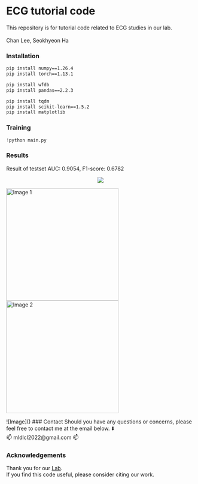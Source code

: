 # ECG tutorial code
This repository is for tutorial code related to ECG studies in our lab.  
</br>
Chan Lee, Seokhyeon Ha  

### Installation
```bash
pip install numpy==1.26.4
pip install torch==1.13.1

pip install wfdb
pip install pandas==2.2.3

pip install tqdm
pip install scikit-learn==1.5.2
pip install matplotlib
```

### Training
```python
!python main.py
```

### Results
Result of testset
AUC: 0.9054, F1-score: 0.6782
<p align="center">
  <img src="https://github.com/user-attachments/assets/7d57cd3f-8620-49a8-b60f-bc8291ab7035">
</p>
<p>
  <img src="https://github.com/user-attachments/assets/7d57cd3f-8620-49a8-b60f-bc8291ab7035" alt="Image 1" width="300"/>
  <img src="https://github.com/user-attachments/assets/7d57cd3f-8620-49a8-b60f-bc8291ab7035" alt="Image 2" width="300"/>
</p>
![Image]()
### Contact
Should you have any questions or concerns, please feel free to contact me at the email below. ⬇️</br>
📫 mldlcl2022@gmail.com 📫

### Acknowledgements
Thank you for our [Lab](https://www.k-medai.com/home).  
If you find this code useful, please consider citing our work.
